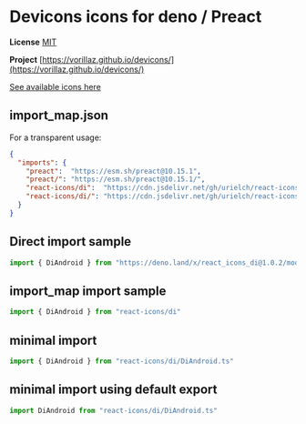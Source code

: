 # Devicons icons for deno / Preact

**License** [MIT](https://github.com/Klarr-Agency/Circum-Icons/blob/main/LICENSE)

**Project** [https://vorillaz.github.io/devicons/](https://vorillaz.github.io/devicons/)

[See available icons here](https://react-icons.github.io/react-icons/icons?name=di)

## import_map.json

For a transparent usage:

```json
{
  "imports": {
    "preact":  "https://esm.sh/preact@10.15.1",
    "preact/": "https://esm.sh/preact@10.15.1/",
    "react-icons/di":  "https://cdn.jsdelivr.net/gh/urielch/react-icons-di@1.0.2/mod.ts",
    "react-icons/di/": "https://cdn.jsdelivr.net/gh/urielch/react-icons-di/ico/",
  }
}
```

## Direct import sample

```ts
import { DiAndroid } from "https://deno.land/x/react_icons_di@1.0.2/mod.ts"
```

## import_map import sample

```ts
import { DiAndroid } from "react-icons/di"
```

## minimal import

```ts
import { DiAndroid } from "react-icons/di/DiAndroid.ts"
```

## minimal import using default export

```ts
import DiAndroid from "react-icons/di/DiAndroid.ts"
```

